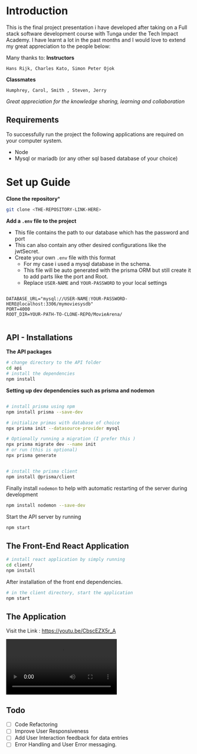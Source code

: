 # Introduction 
This is the final project presentation i have developed after taking on a Full stack software development course with Tunga under the Tech Impact Academy. I have learnt a lot in the past months and I would love to extend my great appreciation to the people below: 

Many thanks to:
**Instructors**
```
Hans Rijk, Charles Kato, Simon Peter Ojok
```
**Classmates**
```
Humphrey, Carol, Smith , Steven, Jerry
```
*Great appreciation for the knowledge sharing, learning and collaboration* 

## Requirements
To successfully  run the project the following applications are required on your computer system. 
- Node
- Mysql or mariadb (or any other sql based database of your choice)
  
# Set up Guide  

**Clone the repository***

```bash
git clone <THE-REPOSITORY-LINK-HERE>
```

**Add a `.env` file to the project**

- This file contains the path to our database which has the password and port 
- This can also contain any other desired configurations like the jwtSecret. 
- Create your own `.env` file with this format 
  - For my case i used a mysql database in the schema. 
  - This file will be auto generated with the prisma ORM but still create it to add parts like the port and Root. 
  - Replace `USER-NAME` and `YOUR-PASSWORD` to your local settings

```.env

DATABASE_URL="mysql://USER-NAME:YOUR-PASSWORD-HERE@localhost:3306/mymoviesysdb"
PORT=4000
ROOT_DIR=YOUR-PATH-TO-CLONE-REPO/MovieArena/


```


## API - Installations

**The API packages**

```bash
# change directory to the API folder
cd api
# install the dependencies
npm install 

```

**Setting up dev dependencies such as prisma and nodemon**

```bash

# install prisma using npm 
npm install prisma --save-dev

# initialize primas with database of choice
npx prisma init --datasource-provider mysql

# Optionally running a migration (I prefer this )
npx prisma migrate dev --name init 
# or run (this is optional)
npx prisma generate 


# install the prisma client 
npm install @prisma/client
```

Finally install `nodemon` to help with automatic restarting of the server during development 
```bash
npm install nodemon --save-dev
```

Start the API server by running 
```bash
npm start

```


## The Front-End React Application 

```bash
# install react application by simply running 
cd client/
npm install 

```

After installation of the front end dependencies.

```bash
# in the client directory, start the application
npm start

``` 


## The Application 
Visit the Link : https://youtu.be/CbscEZX5r_A

<Video src="https://www.youtube.com/watch?v=CbscEZX5r_A" controls="controls" style="max-width: 800px;"></Video> 


## Todo
- [ ] Code Refactoring
- [ ] Improve User Responsiveness 
- [ ] Add User Interaction feedback for data entries
- [ ] Error Handling and User Error messaging.